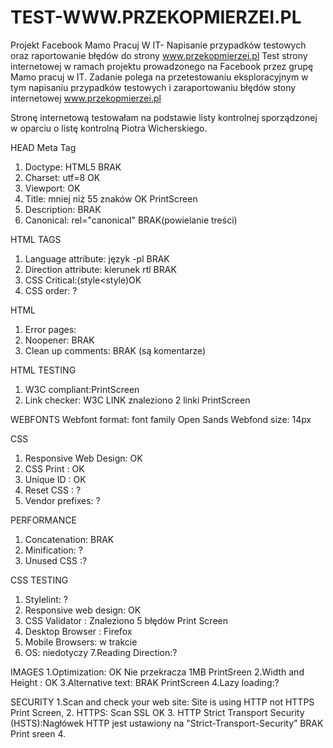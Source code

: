 # TEST-WWW.PRZEKOPMIERZEI.PL
Projekt Facebook Mamo Pracuj W IT- Napisanie przypadków testowych oraz raportowanie błędów do strony www.przekopmierzei.pl
Test strony internetowej w ramach projektu prowadzonego na Facebook przez grupę Mamo pracuj w IT. Zadanie polega na przetestowaniu eksploracyjnym w tym napisaniu przypadków testowych i zaraportowaniu błędów stony internetowej www.przekopmierzei.pl

Stronę internetową testowałam na podstawie listy kontrolnej sporządzonej w oparciu o listę kontrolną Piotra Wicherskiego.

HEAD
Meta Tag
1. Doctype: HTML5 BRAK
2. Charset: utf=8 OK
3. Viewport: OK
4. Title: mniej niż 55 znaków OK PrintScreen 
5. Description: BRAK
6. Canonical: rel="canonical" BRAK(powielanie treści)

HTML TAGS
1. Language attribute: język -pl BRAK
2. Direction attribute: kierunek rtl BRAK
3. CSS Critical:(style<style)OK
4. CSS order: ?

HTML
1. Error pages:
2. Noopener: BRAK
3. Clean up comments: BRAK (są komentarze)  

HTML TESTING
1.  W3C compliant:PrintScreen
2.  Link checker: W3C LINK znaleziono 2 linki PrintScreen

WEBFONTS
Webfont format: font family Open Sands
Webfond size: 14px

CSS
1. Responsive Web Design: OK
2. CSS Print : OK
3. Unique ID : OK
4. Reset CSS : ?
5. Vendor prefixes: ?

PERFORMANCE
1. Concatenation: BRAK
2. Minification: ?
3. Unused CSS :? 

CSS TESTING
1. Stylelint: ?
2. Responsive web design: OK
3. CSS Validator : Znaleziono 5 błędów Print Screen
4. Desktop Browser : Firefox
5. Mobile Browsers: w trakcie
6. OS: niedotyczy
7.Reading Direction:?

IMAGES
1.Optimization: OK Nie przekracza 1MB PrintSreen
2.Width and Height : OK
3.Alternative text: BRAK PrintScreen
4.Lazy loading:?

SECURITY
1.Scan and check your web site: Site is using HTTP not HTTPS Print Screen, 
2. HTTPS: Scan SSL OK
3.  HTTP Strict Transport Security (HSTS):Nagłówek HTTP jest ustawiony na "Strict-Transport-Security” BRAK Print sreen
4.  

